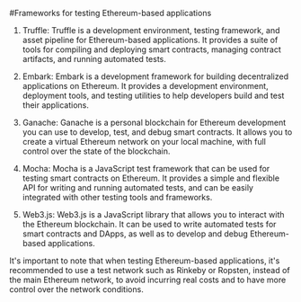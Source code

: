 #Frameworks for testing Ethereum-based applications

1. Truffle: Truffle is a development environment, testing framework, and asset pipeline for Ethereum-based applications. It provides a suite of tools for compiling and deploying smart contracts, managing contract artifacts, and running automated tests.

2. Embark: Embark is a development framework for building decentralized applications on Ethereum. It provides a development environment, deployment tools, and testing utilities to help developers build and test their applications.

3. Ganache: Ganache is a personal blockchain for Ethereum development you can use to develop, test, and debug smart contracts. It allows you to create a virtual Ethereum network on your local machine, with full control over the state of the blockchain.

4. Mocha: Mocha is a JavaScript test framework that can be used for testing smart contracts on Ethereum. It provides a simple and flexible API for writing and running automated tests, and can be easily integrated with other testing tools and frameworks.

5. Web3.js: Web3.js is a JavaScript library that allows you to interact with the Ethereum blockchain. It can be used to write automated tests for smart contracts and DApps, as well as to develop and debug Ethereum-based applications.

It's important to note that when testing Ethereum-based applications, it's recommended to use a test network such as Rinkeby or Ropsten, instead of the main Ethereum network, to avoid incurring real costs and to have more control over the network conditions.
